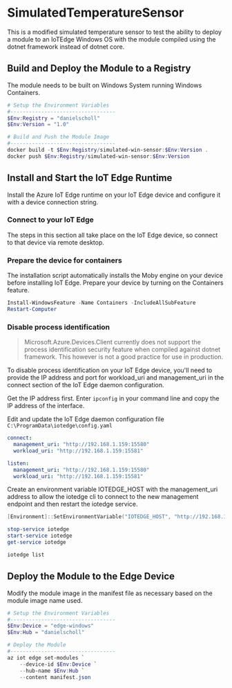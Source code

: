 # SimulatedTemperatureSensor

This is a modified simulated temperature sensor to test the ability to deploy a module to an IoTEdge Windows OS with the module compiled using the dotnet framework instead of dotnet core.

## Build and Deploy the Module to a Registry

The module needs to be built on Windows System running Windows Containers.

```powershell
# Setup the Environment Variables
#----------------------------------
$Env:Registry = "danielscholl"
$Env:Version = "1.0"

# Build and Push the Module Image
#----------------------------------
docker build -t $Env:Registry/simulated-win-sensor:$Env:Version .
docker push $Env:Registry/simulated-win-sensor:$Env:Version
```

## Install and Start the IoT Edge Runtime

Install the Azure IoT Edge runtime on your IoT Edge device and configure it with a device connection string. 

### Connect to your IoT Edge

The steps in this section all take place on the IoT Edge device, so connect to that device via remote desktop.

### Prepare the device for containers

The installation script automatically installs the Moby engine on your device before installing IoT Edge. Prepare your device by turning on the Containers feature.

```powershell
Install-WindowsFeature -Name Containers -IncludeAllSubFeature
Restart-Computer
```

### Disable process identification

> Microsoft.Azure.Devices.Client currently does not support the process identification security feature when compiled against dotnet framework. This however is not a good practice for use in production.  

To disable process identification on your IoT Edge device, you'll need to provide the IP address and port for workload_uri and management_uri in the connect section of the IoT Edge daemon configuration.

Get the IP address first. Enter `ipconfig` in your command line and copy the IP address of the interface.

Edit and update the IoT Edge daemon configuration file `C:\ProgramData\iotedge\config.yaml`

```yaml
connect:
  management_uri: "http://192.168.1.159:15580"
  workload_uri: "http://192.168.1.159:15581"

listen:
  management_uri: "http://192.168.1.159:15580"
  workload_uri: "http://192.168.1.159:15581"
```

Create an environment variable IOTEDGE_HOST with the management_uri address to allow the iotedge cli to connect to the new management endpoint and then restart the iotedge service.

```powershell
[Environment]::SetEnvironmentVariable("IOTEDGE_HOST", "http://192.168.1.159:15580")

stop-service iotedge
start-service iotedge
get-service iotedge

iotedge list
```

## Deploy the Module to the Edge Device

Modify the module image in the manifest file as necessary based on the module image name used.

```powershell
# Setup the Environment Variables
#----------------------------------
$Env:Device = "edge-windows"
$Env:Hub = "danielscholl"

# Deploy the Module
#----------------------------------
az iot edge set-modules `
    --device-id $Env:Device `
    --hub-name $Env:Hub `
    --content manifest.json
```
